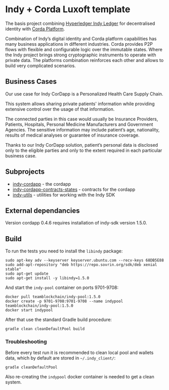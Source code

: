 # Indy + Corda Luxoft template

The basis project combining [Hyperledger Indy Ledger](https://www.hyperledger.org/projects/hyperledger-indy) for decentralised identity with [Corda Platform](https://www.corda.net/index.html).

Combination of Indy’s  digital identity and Corda platform capabilities has many business applications in different industries. Corda provides P2P flows with flexible and configurable logic over the immutable states. Where the Indy project brings strong cryptographic instruments to operate with private data. The platforms combination reinforces each other and allows to build very complicated scenarios.

## Business Cases

Our use case for Indy CorDapp is a Personalized Health Care Supply Chain.

This system allows sharing private patients' information while providing extensive control over the usage of that information.

The connected parties in this case would usually be Insurance Providers, Patients, Hospitals, Personal Medicine Manufacturers and Government Agencies.
The sensitive information may include patient’s age, nationality, results of medical analyses or guarantee of insurance coverage.

Thanks to our Indy CorDapp solution, patient’s personal data is disclosed only to the eligible parties and only to the extent required in each particular business case.
 

## Subprojects

- [indy-cordapp](cordapp/README.md) - the cordapp
- [indy-cordapp-contracts-states](cordapp-contracts-states/README.md) - contracts for the cordapp
- [indy-utils](indy-utils/README.md) - utilities for working with the Indy SDK

## External dependancies

Version cordapp 0.4.6 requires installation of indy-sdk version 1.5.0.

## Build

To run the tests you need to install the `libindy` package:

    sudo apt-key adv --keyserver keyserver.ubuntu.com --recv-keys 68DB5E88
    sudo add-apt-repository "deb https://repo.sovrin.org/sdk/deb xenial stable"
    sudo apt-get update
    sudo apt-get install -y libindy=1.5.0

And start the `indy-pool` container on ports 9701-9708: 

    docker pull teamblockchain/indy-pool:1.5.0
    docker create -p 9701-9708:9701-9708 --name indypool teamblockchain/indy-pool:1.5.0
    docker start indypool
    
After that use the standard Gradle build procedure:

    gradle clean cleanDefaultPool build
    
### Troubleshooting    
    
Before every test run it is recommended to clean local pool and wallets data, which by default are stored in `~/.indy_client/`:

    gradle cleanDefaultPool
    
Also re-creating the `indypool` docker container is needed to get a clean system.